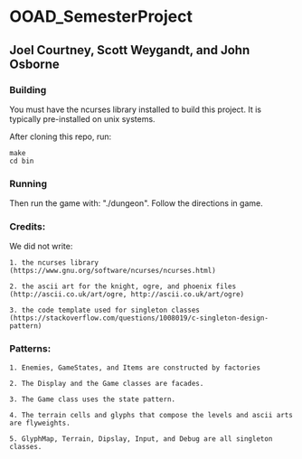 # OOAD_SemesterProject
## Joel Courtney, Scott Weygandt, and John Osborne

### Building
You must have the ncurses library installed to build this project. It is typically pre-installed on unix systems.

After cloning this repo, run:

	make
	cd bin

### Running
Then run the game with: "./dungeon".
Follow the directions in game.

### Credits:
We did not write:

	1. the ncurses library (https://www.gnu.org/software/ncurses/ncurses.html)
	
	2. the ascii art for the knight, ogre, and phoenix files (http://ascii.co.uk/art/ogre, http://ascii.co.uk/art/ogre)
	
	3. the code template used for singleton classes (https://stackoverflow.com/questions/1008019/c-singleton-design-pattern)

### Patterns:
	1. Enemies, GameStates, and Items are constructed by factories
	
	2. The Display and the Game classes are facades.
	
	3. The Game class uses the state pattern.
	
	4. The terrain cells and glyphs that compose the levels and ascii arts are flyweights.
	
	5. GlyphMap, Terrain, Dipslay, Input, and Debug are all singleton classes. 
